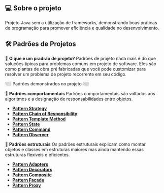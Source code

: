 ## 💻 Sobre o projeto

Projeto Java sem a utilização de frameworks, demonstrando boas práticas de programação para promover eficiência e qualidade no desenvolvimento.

## 🛠 Padrões de Projetos

🧩 **O que é um pradrão de projeto?**
Padrões de projeto nada mais é do que soluções típicas para problemas comuns em projeto de software. Eles são como plantas de obra pré fabricadas que você pode customizar para resolver um problema de projeto recorrente em seu código.

👇🏼 Padrões demonstrados no projeto 👇🏼

🧩 **Padrões comportamentais**
Padrões comportamentais são voltados aos algoritmos e a designação de responsabilidades entre objetos.

- **[Pattern Strategy](https://refactoring.guru/pt-br/design-patterns/strategy)**
- **[Pattern Chain of Responsibility](https://refactoring.guru/pt-br/design-patterns/chain-of-responsibility)**
- **[Pattern Template Method](https://refactoring.guru/pt-br/design-patterns/template-method)**
- **[Pattern State](https://refactoring.guru/pt-br/design-patterns/state)**
- **[Pattern Command](https://refactoring.guru/pt-br/design-patterns/command)**
- **[Pattern Observer](https://refactoring.guru/pt-br/design-patterns/observer)**


🧩 **Padrões estruturais**
Os padrões estruturais explicam como montar objetos e classes em estruturas maiores mas ainda mantendo essas estruturas flexíveis e eficientes.

- **[Pattern Adapters](https://refactoring.guru/pt-br/design-patterns/structural-patterns/adapter)**
- **[Pattern Decorators](https://refactoring.guru/pt-br/design-patterns/structural-patterns/decorator)**
- **[Pattern Composite](https://refactoring.guru/pt-br/design-patterns/structural-patterns/composite)**
- **[Pattern Facade](https://refactoring.guru/pt-br/design-patterns/structural-patterns/facade)**
- **[Pattern Proxy](https://refactoring.guru/pt-br/design-patterns/structural-patterns/proxy)**

